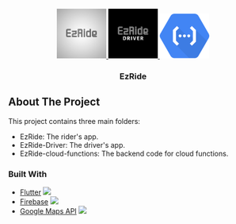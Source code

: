 <!--
repo name: EZRIDE
description: A ride sharing app.
github name:  Yasser-Dev
email: yehab2000@gmail.com
-->

<p align="center">
    <a href="#" >
        <img src="images/EzRide.png" alt="Logo1" width="100" >
    </a>
    <a href="#" >
        <img src="images/EzRide-Driver.png" alt="Logo2" width="100" >
    </a>
    <a href="#" >
        <img src="images/cloud-funcs.png" alt="Logo3" width="100" >
    </a>
    <h3 align="center">EzRide</h3>
    
</p>

## About The Project

This project contains three main folders:

- EzRide: The rider's app.
- EzRide-Driver: The driver's app.
- EzRide-cloud-functions: The backend code for cloud functions.

### Built With

- [Flutter](https://flutter.dev/) <img src="https://cdn.worldvectorlogo.com/logos/flutter-logo.svg" width="15">
- [Firebase](https://firebase.google.com/) <img src="https://seeklogo.com/images/F/firebase-logo-402F407EE0-seeklogo.com.png" width="15">
- [Google Maps API](https://developers.google.com/maps) <img src="https://developers.google.com/maps/images/maps-icon.svg" width="15">
